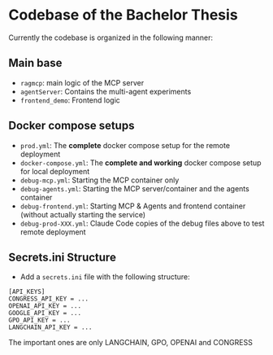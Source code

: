 # Codebase of the Bachelor Thesis

Currently the codebase is organized in the following manner:

## Main base

- `ragmcp`: main logic of the MCP server
- `agentServer`: Contains the multi-agent experiments
- `frontend_demo`: Frontend logic

## Docker compose setups

- `prod.yml`: The **complete** docker compose setup for the remote deployment
- `docker-compose.yml`: The **complete and working** docker compose setup for local deployment
- `debug-mcp.yml`: Starting the MCP container only
- `debug-agents.yml`: Starting the MCP server/container and the agents container
- `debug-frontend.yml`: Starting MCP & Agents and frontend container (without actually starting the service)
- `debug-prod-XXX.yml`: Claude Code copies of the debug files above to test remote deployment

## Secrets.ini Structure

- Add a `secrets.ini` file with the following structure:

```
[API_KEYS]
CONGRESS_API_KEY = ...
OPENAI_API_KEY = ...
GOOGLE_API_KEY = ...
GPO_API_KEY = ...
LANGCHAIN_API_KEY = ...
```

The important ones are only LANGCHAIN, GPO, OPENAI and CONGRESS